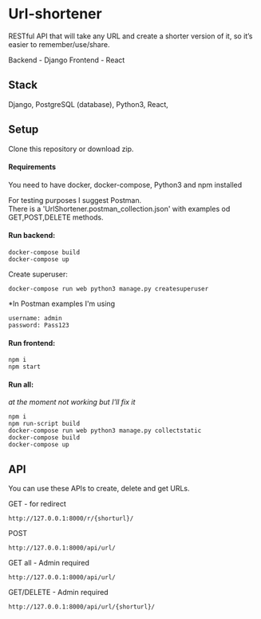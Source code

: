 # Url-shortener

RESTful API that will take any URL
and create a shorter version of it, so it’s easier to remember/use/share.

Backend - Django
Frontend - React
## Stack

Django, PostgreSQL (database), Python3, React,

## Setup

Clone this repository or download zip.<br/>

#### Requirements

You need to have docker, docker-compose, Python3 and npm installed

For testing purposes I suggest Postman.<br/>
There is a 'UrlShortener.postman_collection.json' with examples od GET,POST,DELETE methods.<br/>

#### Run backend:<br/>

```
docker-compose build
docker-compose up
```

Create superuser:<br/>

```
docker-compose run web python3 manage.py createsuperuser
```

\*In Postman examples I'm using <br/>

```
username: admin
password: Pass123
```
#### Run frontend:<br/>
```
npm i
npm start
```
#### Run all:<br/>
*at the moment not working but I'll fix it*
```
npm i
npm run-script build
docker-compose run web python3 manage.py collectstatic
docker-compose build
docker-compose up
```

## API

You can use these APIs to create, delete and get URLs.<br/>

GET - for redirect
```
http://127.0.0.1:8000/r/{shorturl}/
```
POST
```
http://127.0.0.1:8000/api/url/
```
GET all - Admin required
```
http://127.0.0.1:8000/api/url/
```
GET/DELETE - Admin required
```
http://127.0.0.1:8000/api/url/{shorturl}/
```
